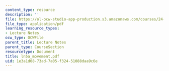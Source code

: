 ```yaml
---
content_type: resource
description: ''
file: https://ol-ocw-studio-app-production.s3.amazonaws.com/courses/24-951-introduction-to-syntax-fall-2003/1e3a1d0873ad7a05f32451088daa9c6e_ln5a_movement.pdf
file_type: application/pdf
learning_resource_types:
- Lecture Notes
ocw_type: OCWFile
parent_title: Lecture Notes
parent_type: CourseSection
resourcetype: Document
title: ln5a_movement.pdf
uid: 1e3a1d08-73ad-7a05-f324-51088daa9c6e
---
```

